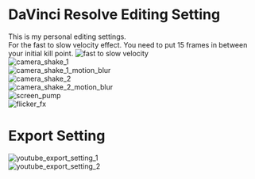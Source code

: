# DaVinci Resolve Editing Setting

This is my personal editing settings.
<br>
For the fast to slow velocity effect. You need to put 15 frames in between your initial kill point.
![fast to slow velocity](/../../../../rabbitfishy/davinci-edit-setting/blob/main/fast%20to%20slow%20velocity%20effect.PNG)<br>
![camera_shake_1](/../../../../rabbitfishy/davinci-edit-setting/blob/main/camera_shake_1.PNG)<br>
![camera_shake_1_motion_blur](/../../../../rabbitfishy/davinci-edit-setting/blob/main/camera_shake_1_motion_blur.PNG)<br>
![camera_shake_2](/../../../../rabbitfishy/davinci-edit-setting/blob/main/camera_shake_2.PNG)<br>
![camera_shake_2_motion_blur](/../../../../rabbitfishy/davinci-edit-setting/blob/main/camera_shake_2_motion_blur.PNG)<br>
![screen_pump](/../../../../rabbitfishy/davinci-edit-setting/blob/main/screen_pump.PNG)<br>
![flicker_fx](/../../../../rabbitfishy/davinci-edit-setting/blob/main/flicker_fx.PNG)<br>

# Export Setting
![youtube_export_setting_1](/../../../../rabbitfishy/davinci-edit-setting/blob/main/youtube_export_setting_1.PNG)<br>
![youtube_export_setting_2](/../../../../rabbitfishy/davinci-edit-setting/blob/main/youtube_export_setting_2.PNG)
